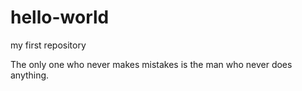 # hello-world
my first repository

The only one who never makes mistakes is the man who never does anything.
